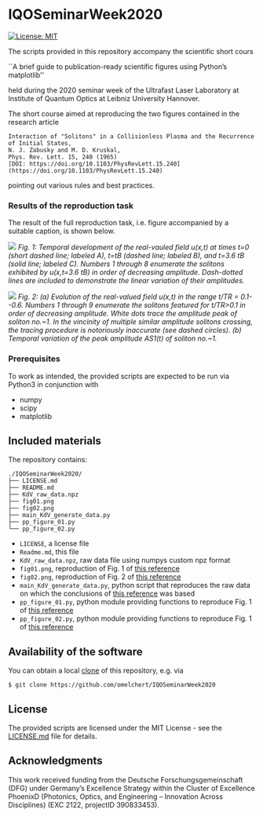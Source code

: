 # IQOSeminarWeek2020 

[![License: MIT](https://img.shields.io/badge/License-MIT-green.svg)](https://opensource.org/licenses/MIT)

The scripts provided in this repository accompany the scientific short cours

``A brief guide to publication-ready scientific figures using Python’s matplotlib''

held during the 2020 seminar week of the Ultrafast Laser Laboratory at
Institute of Quantum Optics at Leibniz University Hannover.

The short course aimed at reproducing the two figures contained in the research article

    Interaction of "Solitons" in a Collisionless Plasma and the Recurrence of Initial States,
    N. J. Zabusky and M. D. Kruskal,
    Phys. Rev. Lett. 15, 240 (1965)
    [DOI: https://doi.org/10.1103/PhysRevLett.15.240](https://doi.org/10.1103/PhysRevLett.15.240)

pointing out various rules and best practices.


### Results of the reproduction task

The result of the full reproduction task, i.e. figure accompanied by a suitable caption, is shown below.

![](https://github.com/omelchert/optfrog/blob/master/examples/FIGS/fig_optFrog_ESM_alpha0.0000.png)
*Fig. 1: Temporal development of the real-vauled field u(x,t) at times t=0 (short
dashed line; labeled A), t=tB (dashed line; labeled B), and t=3.6 tB (solid
line; labeled C).  Numbers 1 through 8 enumerate the solitons exhibited by
u(x,t=3.6 tB) in order of decreasing amplitude. Dash-dotted lines are included
to demonstrate the linear variation of their amplitudes.*

![](https://github.com/omelchert/optfrog/blob/master/examples/FIGS/fig_optFrog_ESM_alpha0.0000.png)
*Fig. 2: (a) Evolution of the real-valued field u(x,t) in the range t/TR =
0.1--0.6.  Numbers 1 through 9 enumerate the solitons featured for t/TR>0.1 in
order of decreasing amplitude.  White dots trace the amplitude peak of soliton
no.~1. In the vincinity of multiple similar amplitude solitons crossing, the
tracing procedure is notoriously inaccurate (see dashed circles).  (b) Temporal
variation of the peak amplitude AS1(t) of soliton no.~1.*

### Prerequisites

To work as intended, the provided scripts are expected to be run via Python3 in
conjunction with

* numpy
* scipy
* matplotlib

## Included materials

The repository contains:

```
./IQOSeminarWeek2020/
├── LICENSE.md
├── README.md
├── KdV_raw_data.npz
├── fig01.png
├── fig02.png
├── main_KdV_generate_data.py
├── pp_figure_01.py
└── pp_figure_02.py
```

* `LICENSE`, a license file
* `Readme.md`, this file
* `KdV_raw_data.npz`, raw data file using numpys custom npz format
* `fig01.png`, reproduction of Fig. 1 of [this reference](https://doi.org/10.1103/PhysRevLett.15.240)
* `fig02.png`, reproduction of Fig. 2 of [this reference](https://doi.org/10.1103/PhysRevLett.15.240)
* `main_KdV_generate_data.py`, python script that reproduces the raw data on which the conclusions of [this reference](https://doi.org/10.1103/PhysRevLett.15.240) was based
* `pp_figure_01.py`, python module providing functions to reproduce Fig. 1 of [this reference](https://doi.org/10.1103/PhysRevLett.15.240)
* `pp_figure_02.py`, python module providing functions to reproduce Fig. 1 of [this reference](https://doi.org/10.1103/PhysRevLett.15.240)


## Availability of the software

You can obtain a local [clone](https://help.github.com/en/github/creating-cloning-and-archiving-repositories/cloning-a-repository) of this repository, e.g. via

``$ git clone https://github.com/omelchert/IQOSeminarWeek2020``

## License

The provided scripts are licensed under the MIT License - see the [LICENSE.md](LICENSE.md) file for details.

## Acknowledgments

This work received funding from the Deutsche Forschungsgemeinschaft  (DFG)
under Germany’s Excellence Strategy within the Cluster of Excellence PhoenixD
(Photonics, Optics, and Engineering – Innovation Across Disciplines) (EXC 2122,
projectID 390833453).
